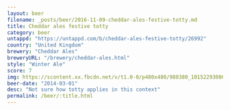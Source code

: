 ```yaml
---
layout: beer
filename: _posts/beer/2016-11-09-cheddar-ales-festive-totty.md
title: Cheddar ales festive totty
category: beer
untappd: "https://untappd.com/b/cheddar-ales-festive-totty/26992"
country: "United Kingdom"
brewery: "Cheddar Ales"
breweryURL: "/brewery/cheddar-ales.html"
style: "Winter Ale"
score: 7
img: https://scontent.xx.fbcdn.net/v/t1.0-0/p480x480/988380_10152293086573745_484773090_n.jpg?_nc_cat=0&oh=93253d1e82750c30ea9aaacace52ad59&oe=5B851EA3
beer-date: "2014-03-01"
desc: "Not sure how totty applies in this context"
permalink: /beer/:title.html
---
```

